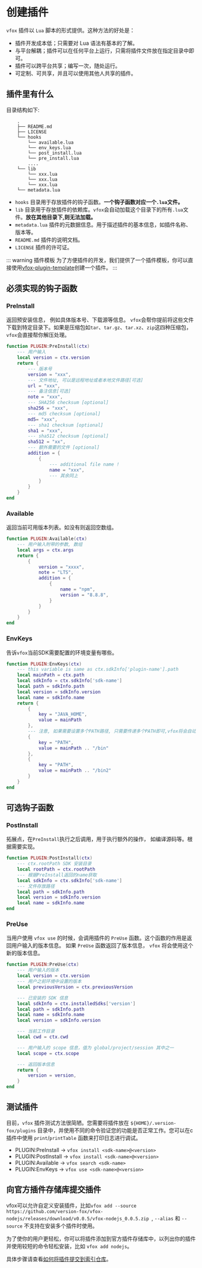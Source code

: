 
# 创建插件

`vfox` 插件以 `Lua` 脚本的形式提供。这种方法的好处是：

- 插件开发成本低；只需要对 Lua 语法有基本的了解。
- 与平台解耦；插件可以在任何平台上运行，只需将插件文件放在指定目录中即可。
- 插件可以跨平台共享；编写一次，随处运行。
- 可定制、可共享，并且可以使用其他人共享的插件。


## 插件里有什么

目录结构如下:
```shell
    .
    ├── README.md
    ├── LICENSE
    └── hooks
        └── available.lua
        └── env_keys.lua
        └── post_install.lua
        └── pre_install.lua
        ....
    └── lib
        └── xxx.lua
        └── xxx.lua
        └── xxx.lua
    └── metadata.lua

```

- `hooks` 目录用于存放插件的钩子函数。**一个钩子函数对应一个`.lua`文件。**
- `lib` 目录用于存放插件的依赖库。`vfox`会自动加载这个目录下的所有`.lua`文件。**放在其他目录下,则无法加载。**
- `metadata.lua` 插件的元数据信息。用于描述插件的基本信息，如插件名称、版本等。
- `README.md` 插件的说明文档。
- `LICENSE` 插件的许可证。

::: warning 插件模板
为了方便插件的开发，我们提供了一个插件模板，你可以直接使用[vfox-plugin-template](https://github.com/version-fox/vfox-plugin-template)创建一个插件。
:::

## 必须实现的钩子函数

### PreInstall

返回预安装信息， 例如具体版本号、下载源等信息。 `vfox`会帮你提前将这些文件下载到特定目录下。如果是压缩包如`tar`、`tar.gz`、`tar.xz`、`zip`这四种压缩包， `vfox`会直接帮你解压处理。

```lua
function PLUGIN:PreInstall(ctx)
    --- 用户输入
    local version = ctx.version
    return {
        --- 版本号
        version = "xxx",
        --- 文件地址, 可以是远程地址或者本地文件路径[可选]
        url = "xxx",
        --- 备注信息[可选]
        note = "xxx",
        --- SHA256 checksum [optional]
        sha256 = "xxx",
        --- md5 checksum [optional]
        md5= "xxx",
        --- sha1 checksum [optional]
        sha1 = "xxx",
        --- sha512 checksum [optional]
        sha512 = "xx",
        --- 额外需要的文件 [optional]
        addition = {
            {
                --- additional file name !
                name = "xxx",
                --- 其余同上
            }
        }
    }
end
```

### Available

返回当前可用版本列表。如没有则返回空数组。

```lua
function PLUGIN:Available(ctx)
    --- 用户输入附带的参数, 数组
    local args = ctx.args
    return {
        {
            version = "xxxx",
            note = "LTS",
            addition = {
                {
                    name = "npm",
                    version = "8.8.8",
                }
            }
        }
    }
end
```

### EnvKeys

告诉`vfox`当前SDK需要配置的环境变量有哪些。

```lua
function PLUGIN:EnvKeys(ctx)
    --- this variable is same as ctx.sdkInfo['plugin-name'].path
    local mainPath = ctx.path
    local sdkInfo = ctx.sdkInfo['sdk-name']
    local path = sdkInfo.path
    local version = sdkInfo.version
    local name = sdkInfo.name
    return {
        {
            key = "JAVA_HOME",
            value = mainPath
        },
        --- 注意, 如果需要设置多个PATH路径, 只需要传递多个PATH即可,vfox将会自动去重并按配置顺序设置
        {
            key = "PATH",
            value = mainPath .. "/bin"
        },
        {
            key = "PATH",
            value = mainPath .. "/bin2"
        }
    }
end
```



## 可选钩子函数

### PostInstall

拓展点，在`PreInstall`执行之后调用，用于执行额外的操作， 如编译源码等。根据需要实现。

```lua
function PLUGIN:PostInstall(ctx)
    --- ctx.rootPath SDK 安装目录
    local rootPath = ctx.rootPath
    --- 根据PreInstall返回的name获取
    local sdkInfo = ctx.sdkInfo['sdk-name']
    --- 文件存放路径
    local path = sdkInfo.path
    local version = sdkInfo.version
    local name = sdkInfo.name
end
```

### PreUse

当用户使用 `vfox use` 的时候，会调用插件的 `PreUse` 函数。这个函数的作用是返回用户输入的版本信息。
如果 `PreUse` 函数返回了版本信息， `vfox` 将会使用这个新的版本信息。

```lua
function PLUGIN:PreUse(ctx)
    --- 用户输入的版本
    local version = ctx.version
    --- 用户之前环境中设置的版本
    local previousVersion = ctx.previousVersion

    --- 已安装的 SDK 信息
    local sdkInfo = ctx.installedSdks['version']
    local path = sdkInfo.path
    local name = sdkInfo.name
    local version = sdkInfo.version

    --- 当前工作目录
    local cwd = ctx.cwd

    --- 用户输入的 scope 信息，值为 global/project/session 其中之一
    local scope = ctx.scope

    --- 返回版本信息
    return {
        version = version,
    }
end
```

## 测试插件

目前，`vfox` 插件测试方法很简陋。您需要将插件放在 `${HOME}/.version-fox/plugins` 目录中，并使用不同的命令验证您的功能是否正常工作。您可以在c插件中使用 `print`/`printTable` 函数来打印日志进行调试。

- PLUGIN:PreInstall -> `vfox install <sdk-name>@<version>`
- PLUGIN:PostInstall -> `vfox install <sdk-name>@<version>`
- PLUGIN:Available -> `vfox search <sdk-name>`
- PLUGIN:EnvKeys -> `vfox use <sdk-name>@<version>`



## 向官方插件存储库提交插件

vfox可以允许自定义安装插件，比如`vfox add --source https://github.com/version-fox/vfox-nodejs/releases/download/v0.0.5/vfox-nodejs_0.0.5.zip `, `--alias` 和 `--source` 不支持在安装多个插件时使用。

为了使你的用户更轻松，你可以将插件添加到官方插件存储库中，以列出你的插件并使用较短的命令轻松安装，比如 `vfox add nodejs`。

具体步骤请查看[如何将插件提交到索引仓库](./howto_registry.md)。
